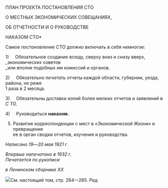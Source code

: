 ПЛАН ПРОЕКТА ПОСТАНОВЛЕНИЯ СТО

О МЕСТНЫХ ЭКОНОМИЧЕСКИХ СОВЕЩАНИЯХ,

ОБ ОТЧЕТНОСТИ И О РУКОВОДСТВЕ

НАКАЗОМ СТО*

Самое _постановление СТО_ должно включать в себя немногое:

1)     Обязательное создание всюду, сверху вниз и снизу вверх, _экономических советов  
_или вполне подобных им комиссий и органов.

2)     Обязательно _печатать_ отчеты каждой области, губернии, уезда, района, не реже  
1 раза в 2 месяца.

3)     Обязательны доставки копий более мелких отчетов и заявлений в _С ТО._

4)     Руководиться **наказом.**

5) Развитие корреспонденции с мест в _«Экономической Жизни»_ и превращение  
ее в орган сводки отчетов, изучения и руководства.

_Написано 19_—_20 мая 1921 г._

_Впервые напечатано в 1932 г.                                                             Печатается по рукописи_

_в Ленинском сборнике_ _XX_

![](file:///C:/Users/bot32/AppData/Local/Temp/msohtmlclip1/01/clip_image001.png)См. настоящий том, стр. 264—265. _Ред._